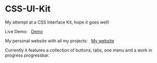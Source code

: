 # CSS-UI-Kit
My attempt at a CSS Interface Kit, hope it goes well!

<p>Live Demo: &nbsp; <a href='http://energic.j3w.biz/projects/css%20kit/'>Demo</a></p>
<p>My personal website with all my projects: &nbsp; <a href='http://energic.j3w.biz/'>My website</a>

Currently it features a collection of buttons, tabs, one menu and a work in progress progressbar.
